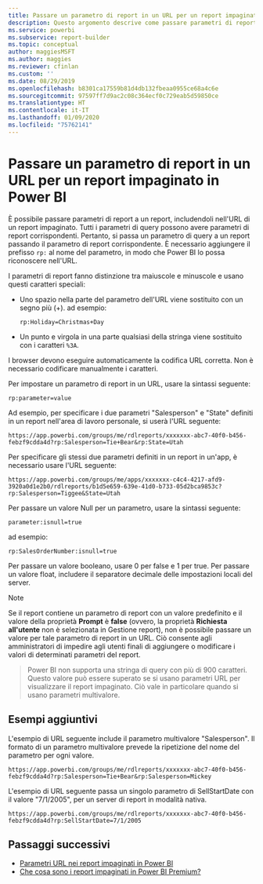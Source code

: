 ```yaml
---
title: Passare un parametro di report in un URL per un report impaginato - Generatore report di Power BI
description: Questo argomento descrive come passare parametri di report a un report, includendoli nell'URL di un report impaginato.
ms.service: powerbi
ms.subservice: report-builder
ms.topic: conceptual
author: maggiesMSFT
ms.author: maggies
ms.reviewer: cfinlan
ms.custom: ''
ms.date: 08/29/2019
ms.openlocfilehash: b8301ca17559b81d4db132fbeaa0955ce68a4c6e
ms.sourcegitcommit: 97597ff7d9ac2c08c364ecf0c729eab5d59850ce
ms.translationtype: HT
ms.contentlocale: it-IT
ms.lasthandoff: 01/09/2020
ms.locfileid: "75762141"
---
```

# <a name="pass-a-report-parameter-in-a-url-for-a-paginated-report-in-power-bi"></a>Passare un parametro di report in un URL per un report impaginato in Power BI 

È possibile passare parametri di report a un report, includendoli nell'URL di un report impaginato. Tutti i parametri di query possono avere parametri di report corrispondenti. Pertanto, si passa un parametro di query a un report passando il parametro di report corrispondente. È necessario aggiungere il prefisso `rp:` al nome del parametro, in modo che Power BI lo possa riconoscere nell'URL. 

I parametri di report fanno distinzione tra maiuscole e minuscole e usano questi caratteri speciali: 

- Uno spazio nella parte del parametro dell'URL viene sostituito con un segno più (+).  ad esempio: 

    ```rp:Holiday=Christmas+Day```

- Un punto e virgola in una parte qualsiasi della stringa viene sostituito con i caratteri `%3A`.

I browser devono eseguire automaticamente la codifica URL corretta. Non è necessario codificare manualmente i caratteri. 

Per impostare un parametro di report in un URL, usare la sintassi seguente: 

```
rp:parameter=value
```

Ad esempio, per specificare i due parametri "Salesperson" e "State" definiti in un report nell'area di lavoro personale, si userà l'URL seguente: 

```
https://app.powerbi.com/groups/me/rdlreports/xxxxxxx-abc7-40f0-b456-febzf9cdda4d?rp:Salesperson=Tie+Bear&rp:State=Utah 
```

Per specificare gli stessi due parametri definiti in un report in un'app, è necessario usare l'URL seguente: 

```
https://app.powerbi.com/groups/me/apps/xxxxxxx-c4c4-4217-afd9-3920a0d1e2b0/rdlreports/b1d5e659-639e-41d0-b733-05d2bca9853c?rp:Salesperson=Tiggee&State=Utah 
```

Per passare un valore Null per un parametro, usare la sintassi seguente: 

```
parameter:isnull=true
```

ad esempio:

```
rp:SalesOrderNumber:isnull=true
```

Per passare un valore booleano, usare 0 per false e 1 per true. Per passare un valore float, includere il separatore decimale delle impostazioni locali del server.

> [!NOTE]
> Se il report contiene un parametro di report con un valore predefinito e il valore della proprietà **Prompt** è **false** (ovvero, la proprietà **Richiesta all'utente** non è selezionata in Gestione report), non è possibile passare un valore per tale parametro di report in un URL. Ciò consente agli amministratori di impedire agli utenti finali di aggiungere o modificare i valori di determinati parametri del report.

> Power BI non supporta una stringa di query con più di 900 caratteri.  Questo valore può essere superato se si usano parametri URL per visualizzare il report impaginato.  Ciò vale in particolare quando si usano parametri multivalore.

## <a name="additional-examples"></a>Esempi aggiuntivi 

L'esempio di URL seguente include il parametro multivalore "Salesperson". Il formato di un parametro multivalore prevede la ripetizione del nome del parametro per ogni valore. 

```
https://app.powerbi.com/groups/me/rdlreports/xxxxxxx-abc7-40f0-b456-febzf9cdda4d?rp:Salesperson=Tie+Bear&rp:Salesperson=Mickey 
```

L'esempio di URL seguente passa un singolo parametro di SellStartDate con il valore "7/1/2005", per un server di report in modalità nativa.

```
https://app.powerbi.com/groups/me/rdlreports/xxxxxxx-abc7-40f0-b456-febzf9cdda4d?rp:SellStartDate=7/1/2005
```

## <a name="next-steps"></a>Passaggi successivi

- [Parametri URL nei report impaginati in Power BI](report-builder-url-parameters.md)
- [Che cosa sono i report impaginati in Power BI Premium?](paginated-reports-report-builder-power-bi.md)
